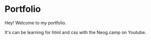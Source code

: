 # Portfolio

Hey! Welcome to my portfolio.

It's can  be learning for html and css with the Neog.camp on  Youtube.
